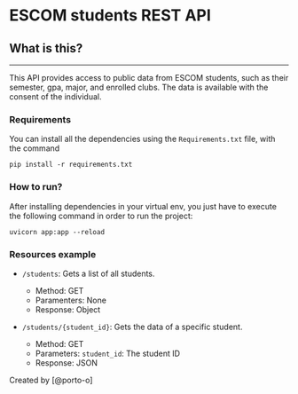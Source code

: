 # ESCOM students REST API

## What is this?
---
This API provides access to public data from ESCOM students, such as their semester, gpa, major, and enrolled clubs. The data is available with the consent of the individual.

### Requirements
You can install all the dependencies using the `Requirements.txt` file, with the command

```pip install -r requirements.txt```

### How to run?
After installing dependencies in your virtual env, you just have to execute the following command in order to run the project:

```
uvicorn app:app --reload
```

### Resources example
* `/students`: Gets a list of all students.
    * Method: GET
    * Paramenters: None
    * Response: Object

* `/students/{student_id}`: Gets the data of a specific student.
    * Method: GET
    * Parameters: `student_id`: The student ID
    * Response: JSON


Created by [@porto-o]
